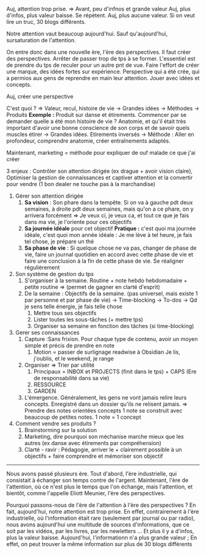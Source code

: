 Auj, attention trop prise.
⇒ Avant, peu d'infnos et grande valeur
Auj, plus d'infos, plus valeur baisse. Se répètent.
Auj, plus aucune valeur. Si on veut lire un truc, 30 blogs différents.

Notre attention vaut beaucoup aujourd'hui. Sauf qu'aujourd'hui, sursaturation de l'attention.

On entre donc dans une nouvelle ère, l'ère des perspectives. Il faut créer des perspectives.
Arrêter de passer trop de tps à se former. L'essentiel est de prendre du tps de reculer pour un autre pnt de vue.
Faire l'effort de créer une marque, des idées fortes sur expérience. Perspective qui a été crée, qui a permios aux gens de reprendre en main leur attention.
Jouer avec idées et concepts.

Auj, créer une perspective

C'est quoi ?
⇒ Valeur, recul, histoire de vie → Grandes idées → Méthodes → Produits
**Exemple :** Produit sur danse et étirements. Commencer par se demander quelle a été mon histoire de vie ? Anatomie, et qu'il était très important d'avoir une bonne conscience de son corps et de savoir quels muscles étirer → Grandes idées. Etirements inversés → Méthode : Aller en profondeur, comprendre anatomie, créer entraînements adaptés.

Maintenant, marketing = méthode pour expliquer de ouf malade ce que j'ai créer

3 enjeux : Contrôler son attention dirigée (ex drague + avoir vision claire), Optimiser la gestion de connaissances et captiver attention et la convertir pour vendre (1 bon dealer ne touche pas à la marchandise)

1. Gérer son attention dirigée
	1. **Sa vision** : Son phare dans la tempête. Si on va à gauche pdt deux semaines, à droite pdt deux semaines, mais qu'on a ce phare, on y arrivera forcément
	   ⇒ Je veux ci, je veux ca, et tout ce que je fais dans ma vie, je l'oriente pour ces objectifs
	2. **Sa journée idéale** pour cet objectif
	   **Pratique :** c'est quoi ma journée idéale, c'est quoi mon année idéale : Je me lève à tel heure, je fais tel chose, je prépare un thé
	1. **Sa phase de vie** : Si quelque chose ne va pas, changer de phase de vie, faire un journal quotidien en accord avec cette phase de vie et faire une conclusion à la fin de cette phase de vie. Se réaligner régulièrement
1. Son système de gestion du tps
	1. S'organiser à la semaine. Routine + note hebdo hebdomadaire + petite routine ⇒ (permet de gagner en clarté d'esprit)
	2. De la semaine : Objectifs de la semaine. (pas universel, mais existe 1 par personne et par phase de vie)
	   → Time-blocking
	   → To-dos
	   → Qd je sens telle énergie, je fais telle chose
		1. Mettre tous ses objectifs
		2. Lister toutes les sous-tâches (+ mettre tps)
		3. Organiser sa semaine en fonction des tâches (si time-blocking)
2. Gerer ses connaissances
	1. Capture :Sans frixion. Pour chaque type de contenu, avoir un moyen simple et précis de prendre en note
		1. Motion = passer de surlignage readwise à Obsidian
		   Je lis, j'oublis, et le weekend, je range
	2. Organiser ⇒ Trier par utilité
		1. Principaux = INBOX et PROJECTS (finit dans le tps) + CAPS (Ere de responsabilité dans sa vie)
		2. RESSOURCE
		3. GARDEN
	3. L'émergence. Généralement, les gens ne vont jamais relire leurs concepts. Enregistré dans un dossier qu'ils ne relisent jamais.
	   ⇒ Prendre des notes orientées concepts
	   1 note se construit avec beaucoup de petites notes.
	   1 note = 1 concept
3. Comment vendre ses produits ?
	1. Brainstorming sur la solution
	2. Marketing, dire pourquoi son méchanise marche mieux que les autres (ex danse avec étirements par compréhension)
	3. Clarté - ravir : Pédagogie, arriver le + clairement possible à un objectifs + faire comprendre et mémoriser son objectif

---
Nous avons passé plusieurs ère. Tout d'abord, l'ère industrielle, qui consistait à échanger son temps contre de l'argent. Maintenant, l'ère de l'attention, où ce n'est plus le temps que l'on échange, mais l'attention, et bientôt, comme l'appelle Eliott Meunier, l'ère des perspectives.

Pourquoi passons-nous de l'ère de l'attention à l'ère des perspectives ? En fait, aujourd'hui, notre attention est trop prise. En effet, contrairement à l'ère industrielle, où l'information était rare (seulement par journal ou par radio), nous avons aujourd'hui une multitude de sources d'informations, que ce soit par les vidéos, par les livres, par les newletters ... Et plus il y a d'infos, plus la valeur baisse. Aujourd'hui, l'informationn n'a plus grande valeur ; En effet, on peut trouver la même information sur plus de 30 blogs différents

